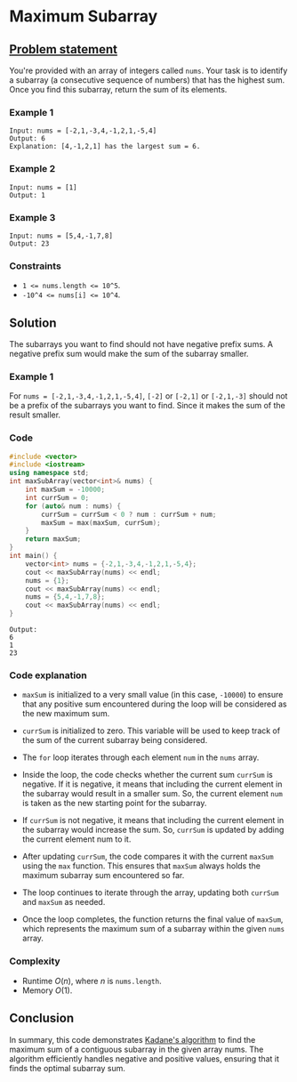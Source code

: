 # Maximum Subarray

## [Problem statement](https://leetcode.com/problems/maximum-subarray/)

You're provided with an array of integers called `nums`. Your task is to identify a subarray (a consecutive sequence of numbers) that has the highest sum. Once you find this subarray, return the sum of its elements.

### Example 1
```text
Input: nums = [-2,1,-3,4,-1,2,1,-5,4]
Output: 6
Explanation: [4,-1,2,1] has the largest sum = 6.
```

### Example 2
```text
Input: nums = [1]
Output: 1
```

### Example 3
```text
Input: nums = [5,4,-1,7,8]
Output: 23
```

### Constraints

* `1 <= nums.length <= 10^5`.
* `-10^4 <= nums[i] <= 10^4`.
 
## Solution

The subarrays you want to find should not have negative prefix sums. A negative prefix sum would make the sum of the subarray smaller.

### Example 1
For `nums = [-2,1,-3,4,-1,2,1,-5,4]`, `[-2]` or `[-2,1]` or `[-2,1,-3]` should not be a prefix of the  subarrays you want to find. Since it makes the sum of the result smaller.

### Code

```cpp
#include <vector>
#include <iostream>
using namespace std;
int maxSubArray(vector<int>& nums) {
    int maxSum = -10000;
    int currSum = 0;
    for (auto& num : nums) {
        currSum = currSum < 0 ? num : currSum + num;
        maxSum = max(maxSum, currSum);
    }
    return maxSum;
}
int main() {
    vector<int> nums = {-2,1,-3,4,-1,2,1,-5,4};
    cout << maxSubArray(nums) << endl;
    nums = {1};
    cout << maxSubArray(nums) << endl;
    nums = {5,4,-1,7,8};
    cout << maxSubArray(nums) << endl;
}
```
```text
Output:
6
1
23
```

### Code explanation

* `maxSum` is initialized to a very small value (in this case, `-10000`) to ensure that any positive sum encountered during the loop will be considered as the new maximum sum.

* `currSum` is initialized to zero. This variable will be used to keep track of the sum of the current subarray being considered.

* The `for` loop iterates through each element `num` in the `nums` array.

* Inside the loop, the code checks whether the current sum `currSum` is negative. If it is negative, it means that including the current element in the subarray would result in a smaller sum. So, the current element `num` is taken as the new starting point for the subarray.

* If `currSum` is not negative, it means that including the current element in the subarray would increase the sum. So, `currSum` is updated by adding the current element num to it.

* After updating `currSum`, the code compares it with the current `maxSum` using the `max` function. This ensures that `maxSum` always holds the maximum subarray sum encountered so far.

* The loop continues to iterate through the array, updating both `currSum` and `maxSum` as needed.

* Once the loop completes, the function returns the final value of `maxSum`, which represents the maximum sum of a subarray within the given `nums` array.

### Complexity
* Runtime $O(n)$, where $n$ is `nums.length`.
* Memory $O(1)$.


## Conclusion

In summary, this code demonstrates [Kadane's algorithm](https://en.wikipedia.org/wiki/Maximum_subarray_problem#Kadane's_algorithm) to find the maximum sum of a contiguous subarray in the given array nums. The algorithm efficiently handles negative and positive values, ensuring that it finds the optimal subarray sum.
